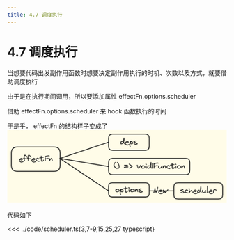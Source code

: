 ```yaml
---
title: 4.7 调度执行
---
```


# 4.7 调度执行

当想要代码出发副作用函数时想要决定副作用执行的时机、次数以及方式，就要借助调度执行

由于是在执行期间调用，所以要添加属性 effectFn.options.scheduler

借助 effectFn.options.scheduler 来 hook 函数执行的时间

于是乎， effectFn 的结构样子变成了 ![effectFN](../images/effect-fn.png)

代码如下

<<< ../code/scheduler.ts{3,7-9,15,25,27 typescript}
